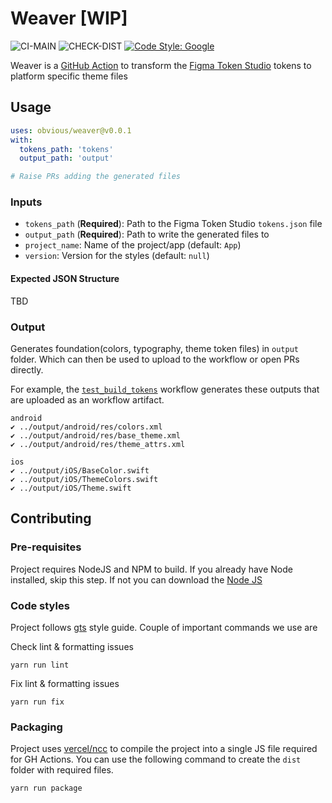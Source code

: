 # Weaver [WIP]

![CI-MAIN](https://github.com/obvious/weaver/actions/workflows/ci.yml/badge.svg?branch=main)
![CHECK-DIST](https://github.com/obvious/weaver/actions/workflows/check_dist.yml/badge.svg)
[![Code Style: Google](https://img.shields.io/badge/code%20style-google-blueviolet.svg)](https://github.com/google/gts)

Weaver is a [GitHub Action] to transform the [Figma Token Studio] tokens to platform specific theme files

## Usage

```yaml
uses: obvious/weaver@v0.0.1
with:
  tokens_path: 'tokens'
  output_path: 'output'

# Raise PRs adding the generated files
```

### Inputs

- `tokens_path` (**Required**): Path to the Figma Token Studio `tokens.json` file
- `output_path` (**Required**): Path to write the generated files to
- `project_name`: Name of the project/app (default: `App`)
- `version`: Version for the styles (default: `null`)

#### Expected JSON Structure

TBD

### Output

Generates foundation(colors, typography, theme token files) in `output` folder. Which can
then be used to upload to the workflow or open PRs directly.

For example, the [`test_build_tokens`] workflow generates these outputs that are uploaded as an workflow artifact.

```
android
✔︎ ../output/android/res/colors.xml
✔︎ ../output/android/res/base_theme.xml
✔︎ ../output/android/res/theme_attrs.xml

ios
✔︎ ../output/iOS/BaseColor.swift
✔︎ ../output/iOS/ThemeColors.swift
✔︎ ../output/iOS/Theme.swift
```

## Contributing

### Pre-requisites

Project requires NodeJS and NPM to build. If you already have Node installed, skip this step. If not
you can download the [Node JS]

### Code styles

Project follows [gts] style guide. Couple of important commands we use are

Check lint & formatting issues

```
yarn run lint
```

Fix lint & formatting issues

```
yarn run fix
```

### Packaging

Project uses [vercel/ncc] to compile the project into a single JS file required for GH Actions. You can use
the following command to create the `dist` folder with required files.

```
yarn run package
```

[Figma Token Studio]: https://tokens.studio/

[Node JS]: https://nodejs.org/en/download/

[gts]: https://github.com/google/gts

[GitHub Action]: https://github.com/features/actions

[`test_build_tokens`]: https://github.com/obvious/weaver/actions/workflows/test_build_tokens.yml

[vercel/ncc]: https://github.com/vercel/ncc
